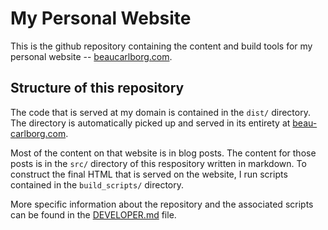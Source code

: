 # My Personal Website
This is the github repository containing the content and build tools for my personal website -- [beaucarlborg.com](beaucarlborg.com).

## Structure of this repository
The code that is served at my domain is contained in the `dist/` directory. The directory is automatically picked up
and served in its entirety at [beau-carlborg.com](www.beau-carlborg.com).

Most of the content on that website is in blog posts. The content for those posts is in the `src/` directory of this
respository written in markdown. To construct the final HTML that is served on the website, I run scripts contained in the `build_scripts/` directory.

More specific information about the repository and the associated scripts can be found in the [DEVELOPER.md](DEVELOPER.md) file.
